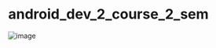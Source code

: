 # android_dev_2_course_2_sem

![image](https://github.com/anpudova/android_dev_2_course_2_sem/assets/90646684/d51cb7ac-f9ca-4152-a371-c26f41a7dfff)
